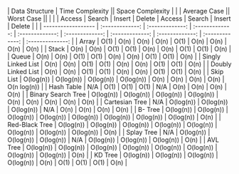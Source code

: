 | Data Structure | Time Complexity || Space Complexity |
| | Average Case || Worst Case || |
| | Access | Search | Insert | Delete | Access | Search | Insert | Delete | |
| ------------------ | :-------------: | :-------------: | :-------------: | :-------------: | :-------------: | :-------------: | :-------------: | :-------------: | :--------------: |
| Array | O(1) | O(n) | O(n) | O(n) | O(1) | O(n) | O(n) | O(n) | O(n) |
| Stack | O(n) | O(n) | O(1) | O(1) | O(n) | O(n) | O(1) | O(1) | O(n) |
| Queue | O(n) | O(n) | O(1) | O(1) | O(n) | O(n) | O(1) | O(1) | O(n) |
| Singly Linked List | O(n) | O(n) | O(1) | O(1) | O(n) | O(n) | O(1) | O(1) | O(n) |
| Doubly Linked List | O(n) | O(n) | O(1) | O(1) | O(n) | O(n) | O(1) | O(1) | O(n) |
| Skip List | O(log(n)) | O(log(n)) | O(log(n)) | O(log(n)) | O(n) | O(n) | O(n) | O(n) | O(n log(n)) |
| Hash Table | N/A | O(1) | O(1) | O(1) | N/A | O(n) | O(n) | O(n) | O(n) |
| Binary Search Tree | O(log(n)) | O(log(n)) | O(log(n)) | O(log(n)) | O(n) | O(n) | O(n) | O(n) | O(n) |
| Cartesian Tree | N/A | O(log(n)) | O(log(n)) | O(log(n)) | N/A | O(n) | O(n) | O(n) | O(n) |
| B- Tree | O(log(n)) | O(log(n)) | O(log(n)) | O(log(n)) | O(log(n)) | O(log(n)) | O(log(n)) | O(log(n)) | O(n) |
| Red-Black Tree | O(log(n)) | O(log(n)) | O(log(n)) | O(log(n)) | O(log(n)) | O(log(n)) | O(log(n)) | O(log(n)) | O(n) |
| Splay Tree | N/A | O(log(n)) | O(log(n)) | O(log(n)) | N/A | O(log(n)) | O(log(n)) | O(log(n)) | O(n) |
| AVL Tree | O(log(n)) | O(log(n)) | O(log(n)) | O(log(n)) | O(log(n)) | O(log(n)) | O(log(n)) | O(log(n)) | O(n) |
| KD Tree | O(log(n)) | O(log(n)) | O(log(n)) | O(log(n)) | O(n) | O(1) | O(1) | O(1) | O(n) |
